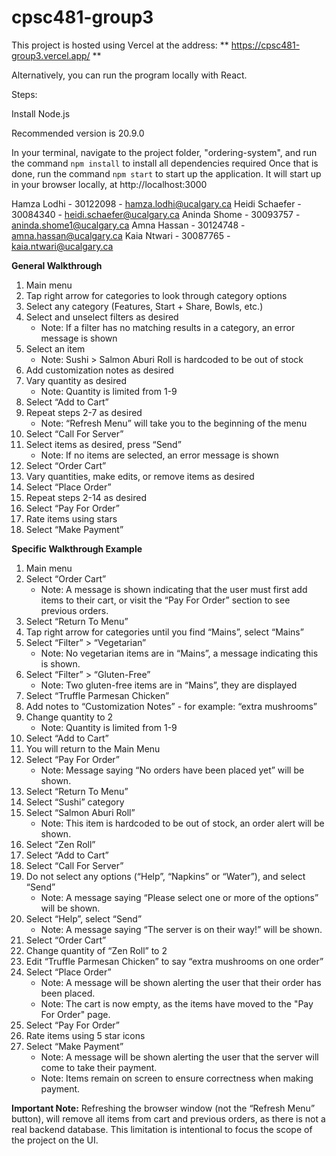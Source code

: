 # cpsc481-group3

This project is hosted using Vercel at the address:
** https://cpsc481-group3.vercel.app/ **

Alternatively, you can run the program locally with React. 

Steps:

Install Node.js

Recommended version is 20.9.0

In your terminal, navigate to the project folder, "ordering-system", and run the command `npm install` to install all dependencies required 
Once that is done, run the command `npm start` to start up the application. It will start up in your browser locally, at http://localhost:3000

Hamza Lodhi - 30122098 - hamza.lodhi@ucalgary.ca
Heidi Schaefer - 30084340 - heidi.schaefer@ucalgary.ca
Aninda Shome  - 30093757 - aninda.shome1@ucalgary.ca
Amna Hassan -  30124748 - amna.hassan@ucalgary.ca
Kaia Ntwari -  30087765 - kaia.ntwari@ucalgary.ca

**General Walkthrough**
1. Main menu
2. Tap right arrow for categories to look through category options
3. Select any category (Features, Start + Share, Bowls, etc.)
4. Select and unselect filters as desired
    - Note: If a filter has no matching results in a category, an error message is shown
5. Select an item
    - Note: Sushi > Salmon Aburi Roll is hardcoded to be out of stock
6. Add customization notes as desired
7. Vary quantity as desired
    - Note: Quantity is limited from 1-9
8. Select “Add to Cart”
9. Repeat steps 2-7 as desired
    - Note: “Refresh Menu” will take you to the beginning of the menu
10. Select “Call For Server”
11. Select items as desired, press “Send”
    - Note: If no items are selected, an error message is shown
12. Select “Order Cart”
13. Vary quantities, make edits, or remove items as desired
14. Select “Place Order”
15. Repeat steps 2-14 as desired
16. Select “Pay For Order”
17. Rate items using stars
18. Select “Make Payment”

**Specific Walkthrough Example**
1. Main menu
2. Select “Order Cart”
    - Note: A message is shown indicating that the user must first add items to their cart, or visit the “Pay For Order” section to see previous orders.
3. Select “Return To Menu”
4. Tap right arrow for categories until you find “Mains”, select “Mains”
5. Select “Filter” > “Vegetarian”
    - Note: No vegetarian items are in “Mains”, a message indicating this is shown.
6. Select “Filter” > “Gluten-Free”
    - Note: Two gluten-free items are in “Mains”, they are displayed
7. Select “Truffle Parmesan Chicken”
8. Add notes to “Customization Notes” - for example: “extra mushrooms”
9. Change quantity to 2
    - Note: Quantity is limited from 1-9
10. Select “Add to Cart”
11. You will return to the Main Menu
12. Select “Pay For Order”
    - Note: Message saying “No orders have been placed yet” will be shown.
13. Select “Return To Menu”
14. Select “Sushi” category
15. Select “Salmon Aburi Roll”
    - Note: This item is hardcoded to be out of stock, an order alert will be shown.
16. Select “Zen Roll”
17. Select “Add to Cart”
18. Select “Call For Server”
19. Do not select any options (“Help”, “Napkins” or “Water”), and select “Send”
    - Note: A message saying “Please select one or more of the options” will be shown.
20. Select “Help”, select “Send”
    - Note: A message saying “The server is on their way!” will be shown.
21. Select “Order Cart”
22. Change quantity of “Zen Roll” to 2
23. Edit “Truffle Parmesan Chicken” to say “extra mushrooms on one order”
24. Select “Place Order”
    - Note: A message will be shown alerting the user that their order has been placed.
    - Note: The cart is now empty, as the items have moved to the "Pay For Order" page.
25. Select “Pay For Order”
26. Rate items using 5 star icons
27. Select “Make Payment”
    - Note: A message will be shown alerting the user that the server will come to take their payment.
    - Note: Items remain on screen to ensure correctness when making payment.

**Important Note:** Refreshing the browser window (not the “Refresh Menu” button), will remove all items from cart and previous orders, as there is not a real backend database. This limitation is intentional to focus the scope of the project on the UI.
